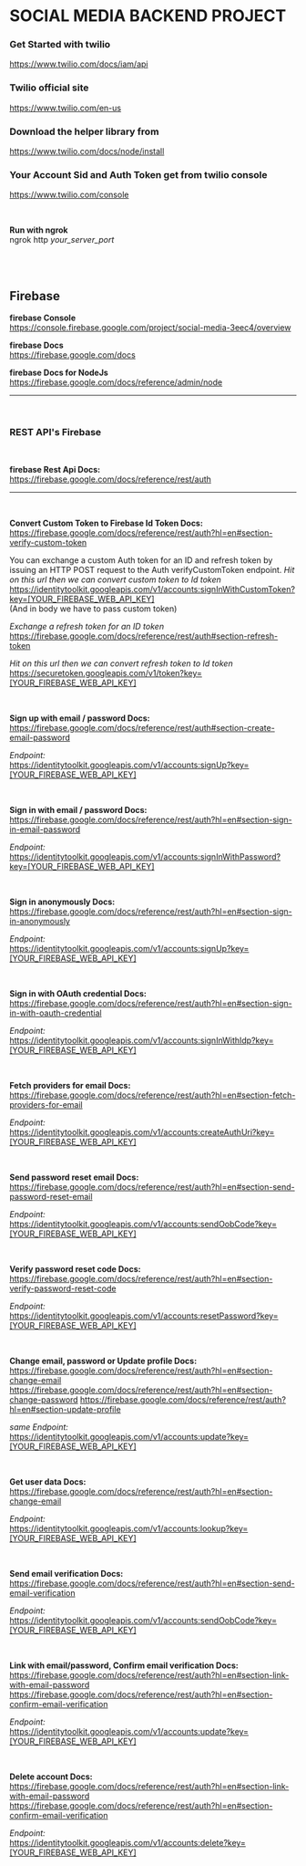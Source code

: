 # SOCIAL MEDIA BACKEND PROJECT

### Get Started with twilio
https://www.twilio.com/docs/iam/api

### Twilio official site 
https://www.twilio.com/en-us  


### Download the helper library from
https://www.twilio.com/docs/node/install


### Your Account Sid and Auth Token get from twilio console 
https://www.twilio.com/console

<br>

**Run with ngrok**   
ngrok http *your_server_port*

<br>
<br>

## Firebase 

**firebase Console**  
https://console.firebase.google.com/project/social-media-3eec4/overview

**firebase Docs**   
https://firebase.google.com/docs

**firebase Docs for NodeJs**   
https://firebase.google.com/docs/reference/admin/node

---
<br>

### REST API's Firebase
<br>

**firebase Rest Api Docs:**  
https://firebase.google.com/docs/reference/rest/auth 
<br>

---
<br>

**Convert Custom Token to Firebase Id Token Docs:**  
https://firebase.google.com/docs/reference/rest/auth?hl=en#section-verify-custom-token

You can exchange a custom Auth token for an ID and refresh token by issuing an HTTP POST request to the Auth verifyCustomToken endpoint.
*Hit on this url then we can convert custom token to Id token*   
https://identitytoolkit.googleapis.com/v1/accounts:signInWithCustomToken?key=[YOUR_FIREBASE_WEB_API_KEY]  
(And in body we have to pass custom token)


*Exchange a refresh token for an ID token*  
https://firebase.google.com/docs/reference/rest/auth#section-refresh-token

*Hit on this url then we can convert refresh token to Id token*   
https://securetoken.googleapis.com/v1/token?key=[YOUR_FIREBASE_WEB_API_KEY] 

<br>

**Sign up with email / password Docs:**  
https://firebase.google.com/docs/reference/rest/auth#section-create-email-password

*Endpoint:*  
https://identitytoolkit.googleapis.com/v1/accounts:signUp?key=[YOUR_FIREBASE_WEB_API_KEY]

<br>

**Sign in with email / password Docs:**  
https://firebase.google.com/docs/reference/rest/auth?hl=en#section-sign-in-email-password

*Endpoint:*  
https://identitytoolkit.googleapis.com/v1/accounts:signInWithPassword?key=[YOUR_FIREBASE_WEB_API_KEY]

<br>

**Sign in anonymously Docs:**  
https://firebase.google.com/docs/reference/rest/auth?hl=en#section-sign-in-anonymously
  
*Endpoint:*  
https://identitytoolkit.googleapis.com/v1/accounts:signUp?key=[YOUR_FIREBASE_WEB_API_KEY]

<br>

**Sign in with OAuth credential Docs:**  
https://firebase.google.com/docs/reference/rest/auth?hl=en#section-sign-in-with-oauth-credential   

*Endpoint:*  
https://identitytoolkit.googleapis.com/v1/accounts:signInWithIdp?key=[YOUR_FIREBASE_WEB_API_KEY]

<br>

**Fetch providers for email Docs:**  
https://firebase.google.com/docs/reference/rest/auth?hl=en#section-fetch-providers-for-email  

*Endpoint:*  
https://identitytoolkit.googleapis.com/v1/accounts:createAuthUri?key=[YOUR_FIREBASE_WEB_API_KEY]

<br>

**Send password reset email Docs:**  
https://firebase.google.com/docs/reference/rest/auth?hl=en#section-send-password-reset-email  

*Endpoint:*  
https://identitytoolkit.googleapis.com/v1/accounts:sendOobCode?key=[YOUR_FIREBASE_WEB_API_KEY]

<br>

**Verify password reset code Docs:**  
https://firebase.google.com/docs/reference/rest/auth?hl=en#section-verify-password-reset-code  

*Endpoint:*  
https://identitytoolkit.googleapis.com/v1/accounts:resetPassword?key=[YOUR_FIREBASE_WEB_API_KEY]

<br>

**Change email, password or Update profile Docs:**  
https://firebase.google.com/docs/reference/rest/auth?hl=en#section-change-email  
https://firebase.google.com/docs/reference/rest/auth?hl=en#section-change-password
https://firebase.google.com/docs/reference/rest/auth?hl=en#section-update-profile

*same Endpoint:*  
https://identitytoolkit.googleapis.com/v1/accounts:update?key=[YOUR_FIREBASE_WEB_API_KEY]

<br>

**Get user data Docs:**  
https://firebase.google.com/docs/reference/rest/auth?hl=en#section-change-email  

*Endpoint:*  
https://identitytoolkit.googleapis.com/v1/accounts:lookup?key=[YOUR_FIREBASE_WEB_API_KEY]

<br>

**Send email verification Docs:**  
https://firebase.google.com/docs/reference/rest/auth?hl=en#section-send-email-verification  

*Endpoint:*  
https://identitytoolkit.googleapis.com/v1/accounts:sendOobCode?key=[YOUR_FIREBASE_WEB_API_KEY]

<br>

**Link with email/password, Confirm email verification Docs:**  
https://firebase.google.com/docs/reference/rest/auth?hl=en#section-link-with-email-password 
https://firebase.google.com/docs/reference/rest/auth?hl=en#section-confirm-email-verification 

*Endpoint:*  
https://identitytoolkit.googleapis.com/v1/accounts:update?key=[YOUR_FIREBASE_WEB_API_KEY]

<br>

**Delete account Docs:**  
https://firebase.google.com/docs/reference/rest/auth?hl=en#section-link-with-email-password 
https://firebase.google.com/docs/reference/rest/auth?hl=en#section-confirm-email-verification 

*Endpoint:*  
https://identitytoolkit.googleapis.com/v1/accounts:delete?key=[YOUR_FIREBASE_WEB_API_KEY]
